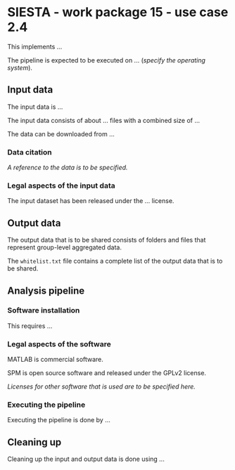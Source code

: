 # SIESTA - work package 15 - use case 2.4

This implements ...

The pipeline is expected to be executed on ... (_specify the operating system_).

## Input data

The input data is ...

The input data consists of about ... files with a combined size of ...

The data can be downloaded from ...

### Data citation

_A reference to the data is to be specified._

### Legal aspects of the input data

The input dataset has been released under the ... license.

## Output data

The output data that is to be shared consists of folders and files that represent group-level aggregated data. 

The `whitelist.txt` file contains a complete list of the output data that is to be shared. 

## Analysis pipeline

### Software installation

This requires ...

### Legal aspects of the software

MATLAB is commercial software.

SPM is open source software and released under the GPLv2 license.

_Licenses for other software that is used are to be specified here._

### Executing the pipeline

Executing the pipeline is done by ...

## Cleaning up

Cleaning up the input and output data is done using ...
